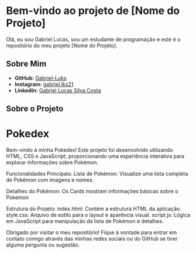 # Bem-vindo ao projeto de [Nome do Projeto]

Olá, eu sou Gabriel Lucas, sou um estudante de programação e este é o repositório do meu projeto [Nome do Projeto]. 

## Sobre Mim
- **GitHub:** [Gabriel-Luks](https://github.com/Gabriel-Luks)
- **Instagram:** [gabriel.lks21](https://www.instagram.com/gabriel.lks21)
- **LinkedIn:** [Gabriel Lucas Silva Costa](www.linkedin.com/in/gabriel-lucas-silva-costa-aa67a1231)

## Sobre o Projeto
# Pokedex

Bem-vindo à minha Pokedex! Este projeto foi desenvolvido utilizando HTML, CSS e JavaScript, proporcionando uma experiência interativa para explorar informações sobre Pokémon.

Funcionalidades Principais:
Lista de Pokémon: Visualize uma lista completa de Pokémon com imagens e nomes.

Detalhes do Pokémon: Os Cards mostram informações básicas sobre o Pokemon

Estrutura do Projeto:
index.html: Contém a estrutura HTML da aplicação.
style.css: Arquivo de estilo para o layout e aparência visual.
script.js: Lógica em JavaScript para manipulação da lista de Pokémon e detalhes.

Obrigado por visitar o meu repositório! Fique à vontade para entrar em contato comigo através das minhas redes sociais ou do GitHub se tiver alguma pergunta ou sugestão.
